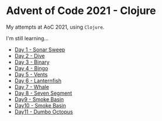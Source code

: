 # Advent of Code 2021 - Clojure

My attempts at AoC 2021, using `Clojure`.

I'm still learning...

-  [Day 1 - Sonar Sweep](day01-sonar-sweep/src/day01_sonar_sweep/core.clj)
-  [Day 2 - Dive](day02-dive/src/day02_dive/core.clj)
-  [Day 3 - Binary](day03-binary/src/day03_binary/core.clj)
-  [Day 4 - Bingo](day04-bingo/src/day04_bingo/core.clj)
-  [Day 5 - Vents](day05-vents/src/day05_vents/core.clj)
-  [Day 6 - Lanternfish](day06-lanternfish/src/day06_lanternfish/core.clj)
-  [Day 7 - Whale](day07-whale/src/day07_whale/core.clj)
-  [Day 8 - Seven Segment](day08-seven-segment/src/day08_seven_segment/core.clj)
- [Day9 - Smoke Basin](day09-smoke-basin/src/day09_smoke_basin/core.clj)
- [Day10 - Smoke Basin](day10-syntax-scoring/src/day10_syntax_scoring/core.clj)
- [Day11 - Dumbo Octopus](day11-dumbo-octopus/src/day11_dumbo_octopus/core.clj)

